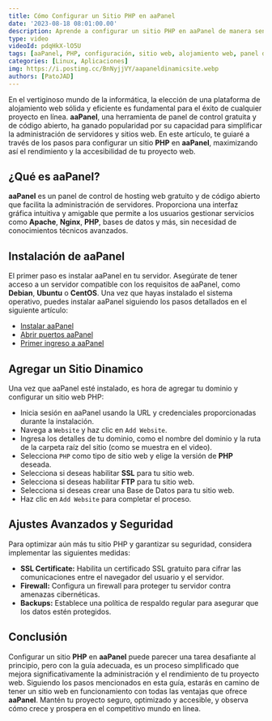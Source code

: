 ```yaml
---
title: Cómo Configurar un Sitio PHP en aaPanel
date: '2023-08-18 08:01:00.00'
description: Aprende a configurar un sitio PHP en aaPanel de manera sencilla y eficiente. Sigue esta guía paso a paso para optimizar tu proyecto web con consejos de seguridad y rendimiento.
type: video
videoId: pdqHkX-lO5U
tags: [aaPanel, PHP, configuración, sitio web, alojamiento web, panel de control, seguridad, rendimiento, guía, dinamico, tutorial, webserver, simple, gratis, debian, ubuntu, centos]
categories: [Linux, Aplicaciones]
img: https://i.postimg.cc/BnNyjjVY/aapaneldinamicsite.webp
authors: [PatoJAD]
---
```


En el vertiginoso mundo de la informática, la elección de una plataforma de alojamiento web sólida y eficiente es fundamental para el éxito de cualquier proyecto en línea. **aaPanel**, una herramienta de panel de control gratuita y de código abierto, ha ganado popularidad por su capacidad para simplificar la administración de servidores y sitios web. En este artículo, te guiaré a través de los pasos para configurar un sitio **PHP** en **aaPanel**, maximizando así el rendimiento y la accesibilidad de tu proyecto web.

## ¿Qué es aaPanel?

**aaPanel** es un panel de control de hosting web gratuito y de código abierto que facilita la administración de servidores. Proporciona una interfaz gráfica intuitiva y amigable que permite a los usuarios gestionar servicios como **Apache**, **Nginx**, **PHP**, bases de datos y más, sin necesidad de conocimientos técnicos avanzados.

## Instalación de aaPanel

El primer paso es instalar aaPanel en tu servidor. Asegúrate de tener acceso a un servidor compatible con los requisitos de aaPanel, como **Debian**, **Ubuntu** o **CentOS**. Una vez que hayas instalado el sistema operativo, puedes instalar aaPanel siguiendo los pasos detallados en el siguiente artículo:

- [Instalar aaPanel](/post/2023/06/instalar-aapanel/)
- [Abrir puertos aaPanel](/post/2023/07/abrir-puertos-aapanel/)
- [Primer ingreso a aaPanel](/post/2023/07/primer-ingreso-a-aapanel/)

## Agregar un Sitio Dinamico

Una vez que aaPanel esté instalado, es hora de agregar tu dominio y configurar un sitio web PHP:

* Inicia sesión en aaPanel usando la URL y credenciales proporcionadas durante la instalación.
* Navega a `Website` y haz clic en `Add Website`.
* Ingresa los detalles de tu dominio, como el nombre del dominio y la ruta de la carpeta raíz del sitio (como se muestra en el video).
* Selecciona `PHP` como tipo de sitio web y elige la versión de **PHP** deseada.
* Selecciona si deseas habilitar **SSL** para tu sitio web.
* Selecciona si deseas habilitar **FTP** para tu sitio web.
* Selecciona si deseas crear una Base de Datos para tu sitio web.
* Haz clic en `Add Website` para completar el proceso.


## Ajustes Avanzados y Seguridad

Para optimizar aún más tu sitio PHP y garantizar su seguridad, considera implementar las siguientes medidas:

* **SSL Certificate:** Habilita un certificado SSL gratuito para cifrar las comunicaciones entre el navegador del usuario y el servidor.
* **Firewall:** Configura un firewall para proteger tu servidor contra amenazas cibernéticas.
* **Backups:** Establece una política de respaldo regular para asegurar que los datos estén protegidos.

## Conclusión

Configurar un sitio **PHP** en **aaPanel** puede parecer una tarea desafiante al principio, pero con la guía adecuada, es un proceso simplificado que mejora significativamente la administración y el rendimiento de tu proyecto web. Siguiendo los pasos mencionados en esta guía, estarás en camino de tener un sitio web en funcionamiento con todas las ventajas que ofrece **aaPanel**. Mantén tu proyecto seguro, optimizado y accesible, y observa cómo crece y prospera en el competitivo mundo en línea.